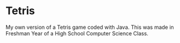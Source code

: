 Tetris
======

My own version of a Tetris game coded with Java. This was made in Freshman Year of a High School Computer Science Class.
